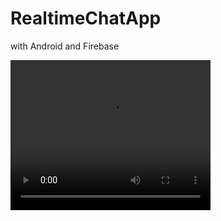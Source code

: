 # RealtimeChatApp
<p>with Android and Firebase</p>
<video width="320" height="240" controls>
  <source src="https://giphy.com/gifs/eieJVMOR18XkK3fG8u/html5" type="video/ogg">
</video>
